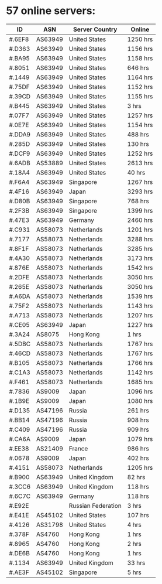 # 57 online servers:

| ID | ASN | Server Country | Online |
| ------ | ------ | ------ | ------ |
| #.6EF8 | AS63949 | United States | 1250 hrs |
| #.D363 | AS63949 | United States | 1156 hrs |
| #.BA95 | AS63949 | United States | 1158 hrs |
| #.8051 | AS63949 | United States | 646 hrs |
| #.1449 | AS63949 | United States | 1164 hrs |
| #.75DF | AS63949 | United States | 1152 hrs |
| #.39CD | AS63949 | United States | 1155 hrs |
| #.B445 | AS63949 | United States | 3 hrs |
| #.07F7 | AS63949 | United States | 1257 hrs |
| #.0E7E | AS63949 | United States | 1154 hrs |
| #.DDA9 | AS63949 | United States | 488 hrs |
| #.285D | AS63949 | United States | 130 hrs |
| #.DCF9 | AS63949 | United States | 1252 hrs |
| #.6ADB | AS53889 | United States | 2613 hrs |
| #.18A4 | AS63949 | United States | 40 hrs |
| #.F6A4 | AS63949 | Singapore | 1267 hrs |
| #.4F16 | AS63949 | Japan | 3293 hrs |
| #.D80B | AS63949 | Singapore | 768 hrs |
| #.2F3B | AS63949 | Singapore | 1399 hrs |
| #.47E3 | AS63949 | Germany | 2460 hrs |
| #.C931 | AS58073 | Netherlands | 1201 hrs |
| #.7177 | AS58073 | Netherlands | 3288 hrs |
| #.8F1F | AS58073 | Netherlands | 3285 hrs |
| #.4A30 | AS58073 | Netherlands | 3173 hrs |
| #.876E | AS58073 | Netherlands | 1542 hrs |
| #.2DFE | AS58073 | Netherlands | 3050 hrs |
| #.265E | AS58073 | Netherlands | 3050 hrs |
| #.A6DA | AS58073 | Netherlands | 1539 hrs |
| #.75F2 | AS58073 | Netherlands | 1143 hrs |
| #.A713 | AS58073 | Netherlands | 1207 hrs |
| #.CE05 | AS63949 | Japan | 1227 hrs |
| #.3A24 | AS8075 | Hong Kong | 1 hrs |
| #.5DBC | AS58073 | Netherlands | 1767 hrs |
| #.46CD | AS58073 | Netherlands | 1767 hrs |
| #.B105 | AS58073 | Netherlands | 1766 hrs |
| #.C1A3 | AS58073 | Netherlands | 1142 hrs |
| #.F461 | AS58073 | Netherlands | 1685 hrs |
| #.7836 | AS9009 | Japan | 1096 hrs |
| #.1B9E | AS9009 | Japan | 1080 hrs |
| #.D135 | AS47196 | Russia | 261 hrs |
| #.BB14 | AS47196 | Russia | 908 hrs |
| #.C409 | AS47196 | Russia | 909 hrs |
| #.CA6A | AS9009 | Japan | 1079 hrs |
| #.EE38 | AS21409 | France | 986 hrs |
| #.0678 | AS9009 | Japan | 402 hrs |
| #.4151 | AS58073 | Netherlands | 1205 hrs |
| #.B900 | AS63949 | United Kingdom | 82 hrs |
| #.3CC6 | AS63949 | United Kingdom | 118 hrs |
| #.6C7C | AS63949 | Germany | 118 hrs |
| #.E92E |  | Russian Federation | 3 hrs |
| #.E41E | AS45102 | United States | 107 hrs |
| #.4126 | AS31798 | United States | 4 hrs |
| #.378F | AS4760 | Hong Kong | 1 hrs |
| #.8965 | AS4760 | Hong Kong | 2 hrs |
| #.DE6B | AS4760 | Hong Kong | 1 hrs |
| #.1134 | AS63949 | United Kingdom | 33 hrs |
| #.AE3F | AS45102 | Singapore | 5 hrs |

